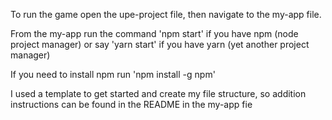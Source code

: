 To run the game open the upe-project file, then navigate to the my-app file. 

From the my-app run the command 'npm start' if you have npm (node project manager)
or say 'yarn start' if you have yarn (yet another project manager) 

If you need to install npm run 'npm install -g npm'


I used a template to get started and create my file structure, so addition instructions can be found in the README in the my-app fie
